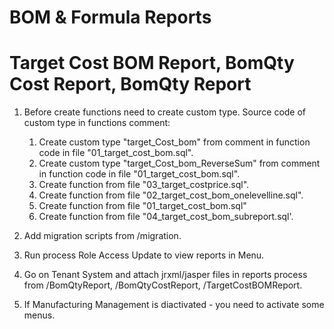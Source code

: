 # BOM & Formula Reports
# Target Cost BOM Report, BomQty Cost Report, BomQty Report

1) Before create functions need to create custom type. Source code of custom type in functions comment:
    1) Create custom type "target_Cost_bom" from comment in function code in file "01_target_cost_bom.sql".
    2) Create custom type "target_Cost_bom_ReverseSum" from comment in function code in file "01_target_cost_bom.sql".
    3) Create function from file "03_target_costprice.sql".
    4) Create function from file "02_target_cost_bom_onelevelline.sql".
    5) Create function from file "01_target_cost_bom.sql"
    6) Create function from file "04_target_cost_bom_subreport.sql'.

2) Add migration scripts from /migration.
3) Run process Role Access Update to view reports in Menu.
4) Go on Tenant System and attach jrxml/jasper files in reports process from /BomQtyReport, /BomQtyCostReport, /TargetCostBOMReport.
5) If Manufacturing Management is diactivated - you need to activate some menus.

